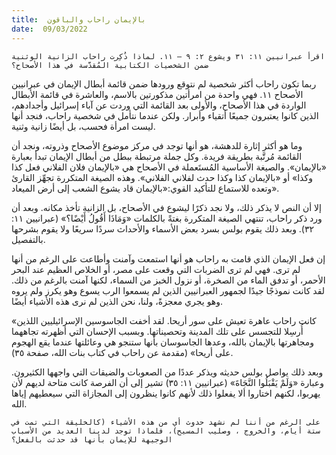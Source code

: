 ```yaml
---
title:  بالإيمان راحاب والباقون
date:  09/03/2022
---
```


`اقرأ عبرانيين ١١: ٣١ ويشوع ٢: ٩ – ١١. لماذا ذُكِرت راحاب الزانية الوثنية ضمن الشخصيات الكتابية المُقدَّسة في هذا الأصحاح؟`

ربما تكون راحاب أكثر شخصية لم نتوقع ورودها ضمن قائمة أبطال الإيمان في عبرانيين الأصحاح ١١. فهي واحدة من امرأتين مذكورتين بالاسم، والعاشرة في قائمة الأبطال الواردة في هذا الأصحاح، والأولى بعد القائمة التي وردت عن آباء إسرائيل وأجدادهم، الذين كانوا يعتبرون جميعًا أتقياء وأبرار. ولكن عندما نتأمل في شخصية راحاب، فنجد أنها ليست امرأة فحسب، بل أيضًا زانية وثنية.

وما هو أكثر إثارة للدهشة، هو أنها توجد في مركز موضوع الأصحاح وذروته، ونجد أن القائمة مُرتَّبة بطريقة فريدة. وكل جملة مرتبطة ببطل من أبطال الإيمان تبدأ بعبارة «بالإيمان». والصيغة الأساسية المُستَعملة في الأصحاح هي «بالإيمان فلان الفلاني فعل كذا وكذا» أو «بالإيمان كذا وكذا حدث لفلاني الفلاني». وهذه الصيغة المتكررة تجهِّز القارئ وتعده للاستماع للتأكيد القوي:«بالإيمان قاد يشوع الشعب إلى أرض الميعاد».

إلا أن النص لا يذكر ذلك، ولا نجد ذكرًا ليشوع في الأصحاح، بل الزانية تأخذ مكانه. وبعد أن ورد ذكر راحاب، تنتهي الصيغة المتكررة بغتةً بالكلمات «وَمَاذَا أَقُولُ أَيْضًا؟» (عبرانيين ١١: ٣٢). وبعد ذلك يقوم بولس بسرد بعض الأسماء والأحداث سردًا سريعًا ولا يقوم بشرحها بالتفصيل.

إن فعل الإيمان الذي قامت به راحاب هو أنها استمعت وآمنت وأطاعت على الرغم من أنها لم ترى. فهي لم ترى الضربات التي وقعت على مصر، أو الخلاص العظيم عند البحر الأحمر، أو تدفق الماء من الصخرة، أو نزول الخبز من السماء، لكنها آمنت بالرغم من ذلك. لقد كانت نموذجًا جيدًا لجمهور العبرانيين الذين لم يسمعوا الرب يسوع وهو يكرز ولم يروه وهو يجري معجزةً، ولنا، نحن الذين لم نرى هذه الأشياء أيضًا.

«كانت راحاب عاهرة تعيش على سور أريحا. لقد أخفت الجاسوسين الإسرائيليين اللذين أُرسِلا للتجسس على تلك المدينة وتحصيناتها. وبسبب الإحسان التي أظهرته تجاههما ومجاهرتها بالإيمان بالله، وعدها الجاسوسان بأنها ستنجو هي وعائلتها عندما يقع الهجوم على أريحا» (مقدمة عن راحاب في كتاب بنات الله، صفحة ٣٥).

وبعد ذلك يواصل بولس حديثه ويذكر عددًا من الصعوبات والضيقات التي واجهها الكثيرون. وعبارة «وَلَمْ يَقْبَلُوا النَّجَاةَ» (عبرانيين ١١: ٣٥) تشير إلى أن الفرصة كانت متاحة لديهم لأن يهربوا، لكنهم اختاروا ألا يفعلوا ذلك لأنهم كانوا ينظرون إلى المجازاة التي سيعطيهم إياها الله.

`على الرغم من أننا لم نشهد حدوث أي من هذه الأشياء (كالخليقة التي تمت في ستة أيام، والخروج ، وصليب المسيح)، فلماذا توجد لدينا العديد من الأسباب الوجيهة للإيمان بأنها قد حدثت بالفعل؟`